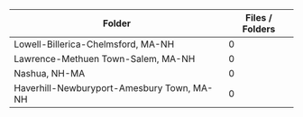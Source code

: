 | Folder                                     |   Files / Folders |
|--------------------------------------------|-------------------|
| Lowell-Billerica-Chelmsford, MA-NH         |                 0 |
| Lawrence-Methuen Town-Salem, MA-NH         |                 0 |
| Nashua, NH-MA                              |                 0 |
| Haverhill-Newburyport-Amesbury Town, MA-NH |                 0 |